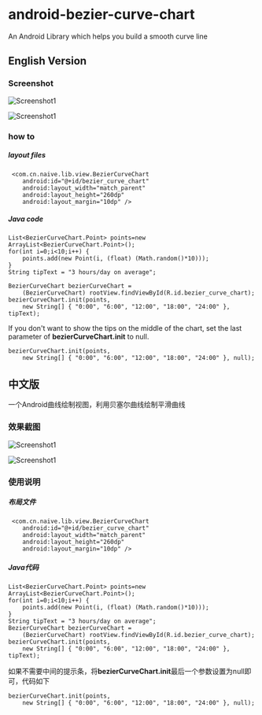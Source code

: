 android-bezier-curve-chart
==========================

An Android Library which helps you build a smooth curve line
## English Version
### Screenshot
![Screenshot1](./Screenshot/Screenshot_2014-08-12-11-45-40.png)

![Screenshot1](./Screenshot/Screenshot_2014-08-12-11-50-51.png)

### how to
##### layout files
	 <com.cn.naive.lib.view.BezierCurveChart
        android:id="@+id/bezier_curve_chart"
        android:layout_width="match_parent"
        android:layout_height="260dp"
        android:layout_margin="10dp" />
        
##### Java code
	List<BezierCurveChart.Point> points=new ArrayList<BezierCurveChart.Point>();
	for(int i=0;i<10;i++) {
		points.add(new Point(i, (float) (Math.random()*10)));
	}
	String tipText = "3 hours/day on average";
			
	BezierCurveChart bezierCurveChart = 
		(BezierCurveChart) rootView.findViewById(R.id.bezier_curve_chart);
	bezierCurveChart.init(points, 
		new String[] { "0:00", "6:00", "12:00", "18:00", "24:00" }, tipText);
		
If you don't want to show the tips on the middle of the chart, set the last parameter of **bezierCurveChart.init** to null.

	bezierCurveChart.init(points, 
		new String[] { "0:00", "6:00", "12:00", "18:00", "24:00" }, null);
## 中文版

一个Android曲线绘制视图，利用贝塞尔曲线绘制平滑曲线

### 效果截图
![Screenshot1](./Screenshot/Screenshot_2014-08-12-11-46-26.png)

![Screenshot1](./Screenshot/Screenshot_2014-08-12-11-50-51.png)

### 使用说明
##### 布局文件
	 <com.cn.naive.lib.view.BezierCurveChart
        android:id="@+id/bezier_curve_chart"
        android:layout_width="match_parent"
        android:layout_height="260dp"
        android:layout_margin="10dp" />
        
##### Java代码
	List<BezierCurveChart.Point> points=new ArrayList<BezierCurveChart.Point>();
	for(int i=0;i<10;i++) {
		points.add(new Point(i, (float) (Math.random()*10)));
	}
	String tipText = "3 hours/day on average";		
	BezierCurveChart bezierCurveChart = 
		(BezierCurveChart) rootView.findViewById(R.id.bezier_curve_chart);
	bezierCurveChart.init(points, 
		new String[] { "0:00", "6:00", "12:00", "18:00", "24:00" }, tipText);
		
如果不需要中间的提示条，将**bezierCurveChart.init**最后一个参数设置为null即可，代码如下

	bezierCurveChart.init(points, 
		new String[] { "0:00", "6:00", "12:00", "18:00", "24:00" }, null);
		
